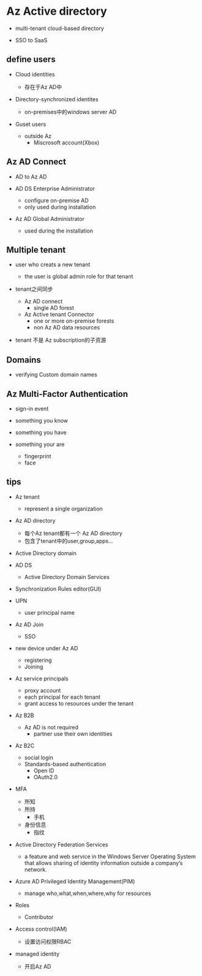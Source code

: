 # Az Active directory

+ multi-tenant cloud-based directory

+ SSO to SaaS

## define users

+ Cloud identities
    + 存在于Az AD中

+ Directory-synchronized identites
    + on-premises中的windows server AD

+ Guset users
    + outside Az
        + Miscrosoft account(Xbox)

## Az AD Connect


+ AD to Az AD

+ AD DS Enterprise Administrator
    + configure on-premise AD
    + only used during installation
+ Az AD Global Administrator
    + used during the installation

## Multiple tenant

+ user who creats a new tenant
    + the user is global admin role for that tenant

+ tenant之间同步
    + Az AD connect
        + single AD forest
    + Az Active tenant Connector
        + one or more on-premise forests
        + non Az AD data resources
+ tenant 不是 Az subscription的子资源


## Domains 

+ verifying Custom domain names


## Az Multi-Factor Authentication

+ sign-in event

+ something you know

+ something you have

+ something your are
    + fingerprint
    + face

## tips
+ Az tenant
    + represent a single organization

+ Az AD directory
    + 每个Az tenant都有一个 Az AD directory
    + 包含了tenant中的user,group,apps...



+ Active Directory domain
+ AD DS
    + Active Directory Domain Services
+ Synchronization Rules editor(GUI)
+ UPN
    + user principal name

+ Az AD Join
    + SSO

+ new device under Az AD
    + registering
    + Joining

+ Az service principals
    + proxy account
    + each principal for each tenant 
    + grant access to resources under the tenant

+ Az B2B
    + Az AD is not required
        + partner use their own identities

+ Az B2C
    + social login
    + Standards-based authentication
        + Open ID
        + OAuth2.0

+ MFA
    + 所知
    + 所持
        + 手机
    + 身份信息
        + 指纹

+ Active Directory Federation Services
    + a feature and web service in the Windows Server Operating System that allows sharing of identity information outside a company’s network.

+ Azure AD Privileged Identity Management(PIM)
    + manage who,what,when,where,why for resources

+ Roles
    + Contributor

+ Access control(IAM)
    + 设置访问权限RBAC

+ managed identity
    + 开启Az AD
